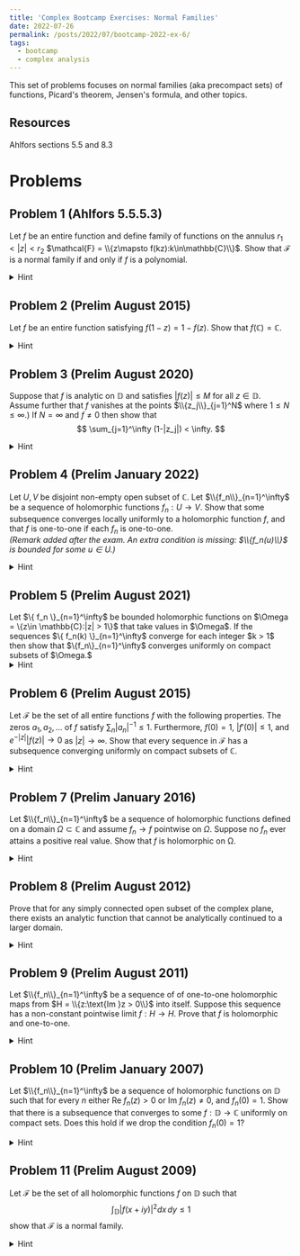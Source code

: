 ```yaml
---
title: 'Complex Bootcamp Exercises: Normal Families'
date: 2022-07-26
permalink: /posts/2022/07/bootcamp-2022-ex-6/
tags:
  - bootcamp
  - complex analysis
---
```


This set of problems focuses on normal families (aka precompact sets) of functions, Picard's theorem, Jensen's formula, and other topics.

Resources
------
Ahlfors sections 5.5 and 8.3

Problems
======

Problem 1 (Ahlfors 5.5.5.3)
------
Let $f$ be an entire function and define family of functions on the annulus $r_1 < |z| < r_2$ $\mathcal{F} = \\{z\mapsto f(kz):k\in\mathbb{C}\\}$. 
Show that $\mathcal{F}$ is a normal family if and only if $f$ is a polynomial. 
<details>
	<summary>Hint</summary>
	Recall an entire function $f$ is a polynomial if and only if $|f(z)| \to \infty$ as $z \to \infty$. 
</details>


Problem 2 (Prelim August 2015)
------
Let $f$ be an entire function satisfying $f(1-z) = 1-f(z)$. Show that $f(\mathbb{C}) = \mathbb{C}.$
<details>
	<summary>Hint</summary>
	Suppose not and apply Picard to find that $f(\mathbb{C}) = \mathbb{C} \setminus \{z_0\}$. 
</details>

Problem 3 (Prelim August 2020)
------
Suppose that $f$ is analytic on $\mathbb{D}$ and satisfies $|f(z)| \leq M$ for all $z\in \mathbb{D}$. Assume further that $f$ vanishes at the points $\\{z_j\\}_{j=1}^N$ where $1 \leq N \leq \infty.$)
If $N = \infty$ and $f \ne 0$ then show that $$ \sum_{j=1}^\infty (1-|z_j|) < \infty. $$
<details>
	<summary>Hint</summary>
	Jensen's formula. 
</details>

Problem 4 (Prelim January 2022)
------
Let $U,V$ be disjoint non-empty open subset of $\mathbb{C}$. Let $\\{f_n\\}_{n=1}^\infty$ be a sequence of holomorphic functions $f_n : U \to V.$
Show that some subsequence converges locally uniformly to a holomorphic function $f$, and that $f$ is one-to-one if each $f_n$ is one-to-one. <br><i>(Remark added after the exam. An extra condition is missing: $\\{f_n(u)\\}$ is bounded for some $u\in U.$)</i>
<details>
	<summary>Hint</summary>
	Since $U$ and $V$ are disjoint we can transform the sequence into a bounded sequence. 
</details>

Problem 5 (Prelim August 2021)
------
<div>Let $\{ f_n \}_{n=1}^\infty$ be bounded holomorphic functions on $\Omega = \{z\in \mathbb{C}:|z| > 1\}$ that take values in $\Omega$. 
If the sequences $\{ f_n(k) \}_{n=1}^\infty$ converge for each integer $k > 1$ then show that $\{f_n\}_{n=1}^\infty$ converges uniformly on compact subsets of $\Omega.$</div>
<details>
	<summary>Hint</summary>
	You may need to use the sub-subsequence argument to extend beyond just convergence of subsequences. 
</details>

Problem 6 (Prelim August 2015)
------
Let $\mathcal{F}$ be the set of all entire functions $f$ with the following properties. The zeros $a_1,a_2,\dots$ of $f$ satisfy $\sum_{n} |a_n|^{-1} \leq 1$. Furthermore, $f(0) = 1$, $|f'(0)| \leq 1$, and $e^{-|z|} |f(z)| \to 0$ as $|z| \to \infty$. Show that every sequence in $\mathcal{F}$ has a subsequence converging uniformly on compact subsets of $\mathbb{C}.$
<details>
	<summary>Hint</summary>
	A function of genus zero admits the canonical representation $$ C z^m \prod_{n=1}^N \left( 1 - \frac{z}{a_i} \right). $$
</details>


Problem 7 (Prelim January 2016)
------
Let $\\{f_n\\}_{n=1}^\infty$ be a sequence of holomorphic functions defined on a domain $\Omega \subset \mathbb{C}$ and assume $f_n\to f$ pointwise on $\Omega$. 
Suppose no $f_n$ ever attains a positive real value. Show that $f$ is holomorphic on $\mathbb{\Omega}.$
<details>
	<summary>Hint</summary>
	Can you conformally map the image set $\mathbb{C} \setminus \mathbb{R}^+$ to a bounded set? 
</details>

Problem 8 (Prelim August 2012)
------
Prove that for any simply connected open subset of the complex plane, there exists an analytic function that cannot be analytically continued to a larger domain.
<details>
	<summary>Hint</summary>
	By Riemann mapping theorem we can take our domain to be $\mathbb{D}$. An extension of a function $f$ will certainly not exist if $f$ is unbounded on all neighborhoods of points on the boundary.
</details>

Problem 9 (Prelim August 2011)
------
Let $\\{f_n\\}_{n=1}^\infty$ be a sequence of of one-to-one holomorphic maps from $H = \\{z:\text{Im }z > 0\\}$ into itself.
Suppose this sequence has a non-constant pointwise limit $f:H\to H$.
Prove that $f$ is holomorphic and one-to-one. 
<details>
	<summary>Hint</summary>
	Weierstrass' theorem tells us that $f$ will be holomorphic if we can upgrade our convergence from pointwise to uniform on compact sets. <br>
	To determine the injectivity of $f$ consider the limit of the argument principle applied to $f_n(z) - w$ for fixed $w \in \mathbb{C}.$
</details>

Problem 10 (Prelim January 2007)
------
Let $\\{f_n\\}_{n=1}^\infty$ be a sequence of holomorphic functions on $\mathbb{D}$ such that for every $n$ either $\text{Re }f_n(z) > 0$ or $\text{Im }f_n(z) \ne 0$, and $f_n(0) = 1$.
Show that there is a subsequence that converges to some $f:\mathbb{D} \to \mathbb{C}$ uniformly on compact sets.
Does this hold if we drop the condition $f_n(0) = 1?$
<details>
	<summary>Hint</summary>
	Note that the range of every $f_n$ is contained in a simply connected proper subset of $\mathbb{C}$. 
	Can you find any convenient conformally equivalent regions?
</details>

Problem 11 (Prelim August 2009)
------
Let $\mathcal{F}$ be the set of all holomorphic functions $f$ on $\mathbb{D}$ such that $$ \int_\mathbb{D} |f(x + iy)|^2dx\,dy \leq 1 $$ show that $\mathcal{F}$ is a normal family.
<details>
	<summary>Hint</summary>
	Selecting any disk of radius $r < 1$ apply the mean value property to get a bound on $|f(z)|$ over this domain. To finish, look for variations of Montel's theorem or find an appropriate diagonal argument. 
</details>
